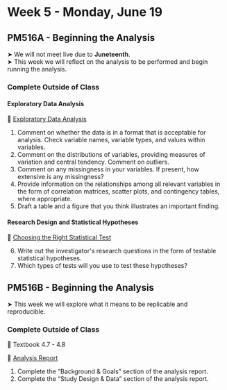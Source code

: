 # Week 5 - Monday, June 19

## PM516A - Beginning the Analysis

&#x27A4; We will not meet live due to **Juneteenth**.  
&#x27A4; This week we will reflect on the analysis to be performed and begin running the analysis.  


### Complete Outside of Class

#### Exploratory Data Analysis

📖 [Exploratory Data Analysis](https://r4ds.had.co.nz/exploratory-data-analysis.html)

1. Comment on whether the data is in a format that is acceptable for analysis. Check variable names, variable types, and values within variables.
2. Comment on the distributions of variables, providing measures of variation and central tendency. Comment on outliers.
3. Comment on any missingness in your variables. If present, how extensive is any missingness?
4. Provide information on the relationships among all relevant variables in the form of correlation matrices, scatter plots, and contingency tables, where appropriate. 
5. Draft a table and a figure that you think illustrates an important finding.


#### Research Design and Statistical Hypotheses
📖 [Choosing the Right Statistical Test](https://onlinelibrary.wiley.com/doi/full/10.5694/mja17.00422)

6. Write out the investigator's research questions in the form of testable statistical hypotheses.
7. Which types of tests will you use to test these hypotheses?


## PM516B - Beginning the Analysis

&#x27A4; This week we will explore what it means to be replicable and reproducible.

### Complete Outside of Class

📖 Textbook 4.7 - 4.8

📖 [Analysis Report](analysis-report.md)

1. Complete the “Background & Goals” section of the analysis report.
2. Complete the “Study Design & Data” section of the analysis report.
